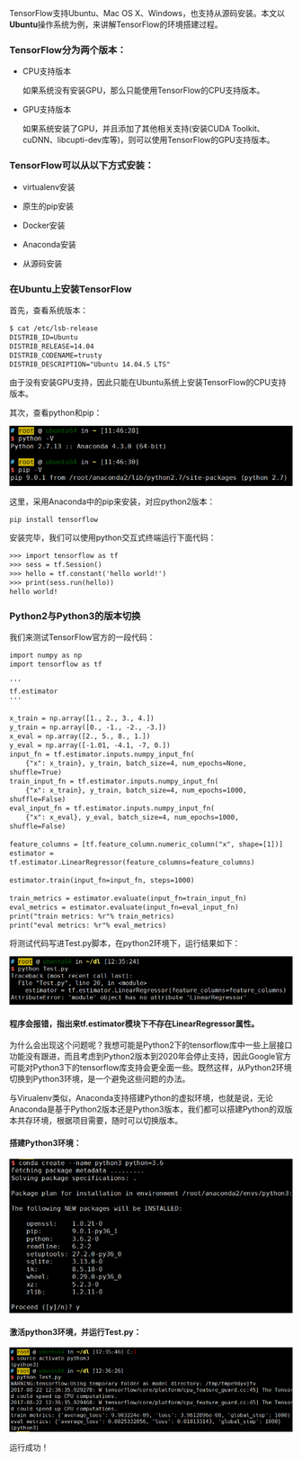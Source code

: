 TensorFlow支持Ubuntu、Mac OS X、Windows，也支持从源码安装。本文以**Ubuntu**操作系统为例，来讲解TensorFlow的环境搭建过程。

### TensorFlow分为两个版本：

* CPU支持版本

	如果系统没有安装GPU，那么只能使用TensorFlow的CPU支持版本。
	
* GPU支持版本

	如果系统安装了GPU，并且添加了其他相关支持(安装CUDA Toolkit、cuDNN、libcupti-dev库等)，则可以使用TensorFlow的GPU支持版本。

### TensorFlow可以从以下方式安装：

* virtualenv安装

* 原生的pip安装

* Docker安装

* Anaconda安装

* 从源码安装

### 在Ubuntu上安装TensorFlow

首先，查看系统版本：

	$ cat /etc/lsb-release 
	DISTRIB_ID=Ubuntu
	DISTRIB_RELEASE=14.04
	DISTRIB_CODENAME=trusty
	DISTRIB_DESCRIPTION="Ubuntu 14.04.5 LTS"

由于没有安装GPU支持，因此只能在Ubuntu系统上安装TensorFlow的CPU支持版本。

其次，查看python和pip：

![image](python&pip.png)

这里，采用Anaconda中的pip来安装，对应python2版本：

	pip install tensorflow

安装完毕，我们可以使用python交互式终端运行下面代码：

	>>> import tensorflow as tf
	>>> sess = tf.Session()
	>>> hello = tf.constant('hello world!')
	>>> print(sess.run(hello))
	hello world!

### Python2与Python3的版本切换

我们来测试TensorFlow官方的一段代码：

	import numpy as np
	import tensorflow as tf
	
	'''
	tf.estimator
	'''
	
	x_train = np.array([1., 2., 3., 4.])
	y_train = np.array([0., -1., -2., -3.])
	x_eval = np.array([2., 5., 8., 1.])
	y_eval = np.array([-1.01, -4.1, -7, 0.])
	input_fn = tf.estimator.inputs.numpy_input_fn(
	    {"x": x_train}, y_train, batch_size=4, num_epochs=None, shuffle=True)
	train_input_fn = tf.estimator.inputs.numpy_input_fn(
	    {"x": x_train}, y_train, batch_size=4, num_epochs=1000, shuffle=False)
	eval_input_fn = tf.estimator.inputs.numpy_input_fn(
	    {"x": x_eval}, y_eval, batch_size=4, num_epochs=1000, shuffle=False)
	
	feature_columns = [tf.feature_column.numeric_column("x", shape=[1])]
	estimator = tf.estimator.LinearRegressor(feature_columns=feature_columns)
	
	estimator.train(input_fn=input_fn, steps=1000)
	
	train_metrics = estimator.evaluate(input_fn=train_input_fn)
	eval_metrics = estimator.evaluate(input_fn=eval_input_fn)
	print("train metrics: %r"% train_metrics)
	print("eval metrics: %r"% eval_metrics)

将测试代码写进Test.py脚本，在python2环境下，运行结果如下：

![image](python2test.png)

#### 程序会报错，指出来tf.estimator模块下不存在LinearRegressor属性。

为什么会出现这个问题呢？我想可能是Python2下的tensorflow库中一些上层接口功能没有跟进，而且考虑到Python2版本到2020年会停止支持，因此Google官方可能对Python3下的tensorflow库支持会更全面一些。既然这样，从Python2环境切换到Python3环境，是一个避免这些问题的办法。

与Virualenv类似，Anaconda支持搭建Python的虚拟环境，也就是说，无论Anaconda是基于Python2版本还是Python3版本，我们都可以搭建Python的双版本共存环境，根据项目需要，随时可以切换版本。

#### 搭建Python3环境：

![image](python3.png)

#### 激活python3环境，并运行Test.py：

![image](python3test.png)

运行成功！